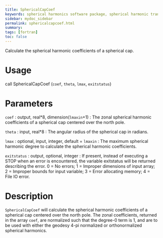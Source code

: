 ```yaml
---
title: SphericalCapCoef
keywords: spherical harmonics software package, spherical harmonic transform, legendre functions, multitaper spectral analysis, fortran, Python, gravity, magnetic field
sidebar: mydoc_sidebar
permalink: sphericalcapcoef.html
summary:
tags: [fortran]
toc: false
---
```


Calculate the spherical harmonic coefficients of a spherical cap.

# Usage

call SphericalCapCoef (`coef`, `theta`, `lmax`, `exitstatus`)

# Parameters

`coef` : output, real\*8, dimension(`lmaxin`+1)
:   The zonal spherical harmonic coefficients of a spherical cap centered over the north pole.

`theta` : input, real\*8
:   The angular radius of the spherical cap in radians.

`lmax` : optional, input, integer, default = `lmaxin`
:   The maximum spherical harmonic degree to calculate the spherical harmonic coefficients.

`exitstatus` : output, optional, integer
:   If present, instead of executing a STOP when an error is encountered, the variable exitstatus will be returned describing the error. 0 = No errors; 1 = Improper dimensions of input array; 2 = Improper bounds for input variable; 3 = Error allocating memory; 4 = File IO error.

# Description

`SphericalCapCoef` will calculate the spherical harmonic coefficients of a spherical cap centered over the north pole. The zonal coefficients, returned in the array `coef`, are normalized such that the degree-0 term is 1, and are to be used with either the geodesy 4-pi normalized or orthonormalized spherical harmonics.
